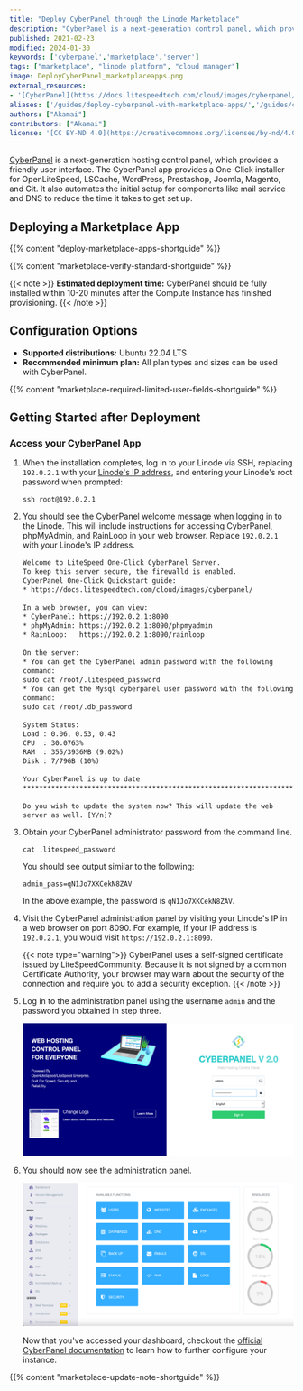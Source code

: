 ```yaml
---
title: "Deploy CyberPanel through the Linode Marketplace"
description: "CyberPanel is a next-generation control panel, which provides a friendly user interface. Learn how to deploy CyberPanel on Linode using Marketplace Apps."
published: 2021-02-23
modified: 2024-01-30
keywords: ['cyberpanel','marketplace','server']
tags: ["marketplace", "linode platform", "cloud manager"]
image: DeployCyberPanel_marketplaceapps.png
external_resources:
- '[CyberPanel](https://docs.litespeedtech.com/cloud/images/cyberpanel/)'
aliases: ['/guides/deploy-cyberpanel-with-marketplace-apps/','/guides/cyberpanel-marketplace-app/']
authors: ["Akamai"]
contributors: ["Akamai"]
license: '[CC BY-ND 4.0](https://creativecommons.org/licenses/by-nd/4.0)'
---
```


[CyberPanel](https://cyberpanel.net/) is a next-generation hosting control panel, which provides a friendly user interface. The CyberPanel app provides a One-Click installer for OpenLiteSpeed, LSCache, WordPress, Prestashop, Joomla, Magento, and Git. It also automates the initial setup for components like mail service and DNS to reduce the time it takes to get set up.

## Deploying a Marketplace App

{{% content "deploy-marketplace-apps-shortguide" %}}

{{% content "marketplace-verify-standard-shortguide" %}}

{{< note >}}
**Estimated deployment time:** CyberPanel should be fully installed within 10-20 minutes after the Compute Instance has finished provisioning.
{{< /note >}}

## Configuration Options

- **Supported distributions:** Ubuntu 22.04 LTS
- **Recommended minimum plan:** All plan types and sizes can be used with CyberPanel.

{{% content "marketplace-required-limited-user-fields-shortguide" %}}

## Getting Started after Deployment

### Access your CyberPanel App

1. When the installation completes, log in to your Linode via SSH, replacing `192.0.2.1` with your [Linode's IP address](/docs/products/compute/compute-instances/guides/manage-ip-addresses/), and entering your Linode's root password when prompted:

    ```command
    ssh root@192.0.2.1
    ```

1. You should see the CyberPanel welcome message when logging in to the Linode. This will include instructions for accessing CyberPanel, phpMyAdmin, and RainLoop in your web browser. Replace `192.0.2.1` with your Linode's IP address.

    ```output
    Welcome to LiteSpeed One-Click CyberPanel Server.
    To keep this server secure, the firewalld is enabled.
    CyberPanel One-Click Quickstart guide:
    * https://docs.litespeedtech.com/cloud/images/cyberpanel/

    In a web browser, you can view:
    * CyberPanel: https://192.0.2.1:8090
    * phpMyAdmin: https://192.0.2.1:8090/phpmyadmin
    * RainLoop:   https://192.0.2.1:8090/rainloop

    On the server:
    * You can get the CyberPanel admin password with the following command:
    sudo cat /root/.litespeed_password
    * You can get the Mysql cyberpanel user password with the following command:
    sudo cat /root/.db_password

    System Status:
    Load : 0.06, 0.53, 0.43
    CPU  : 30.0763%
    RAM  : 355/3936MB (9.02%)
    Disk : 7/79GB (10%)

    Your CyberPanel is up to date
    ********************************************************************************

    Do you wish to update the system now? This will update the web server as well. [Y/n]?
    ```

1. Obtain your CyberPanel administrator password from the command line.

    ```command
    cat .litespeed_password
    ```

     You should see output similar to the following:

    ```output
    admin_pass=qN1Jo7XKCekN8ZAV
    ```

    In the above example, the password is `qN1Jo7XKCekN8ZAV`.

1. Visit the CyberPanel administration panel by visiting your Linode's IP in a web browser on port 8090. For example, if your IP address is `192.0.2.1`, you would visit `https://192.0.2.1:8090`.

    {{< note type="warning">}}
    CyberPanel uses a self-signed certificate issued by LiteSpeedCommunity. Because it is not signed by a common Certificate Authority, your browser may warn about the security of the connection and require you to add a security exception.
    {{< /note >}}

1. Log in to the administration panel using the username `admin` and the password you obtained in step three.

    ![Log into your CyberPanel](log-into-cyberpanel.png)

1. You should now see the administration panel.

    ![CyberPanel Dashboard](cyberpanel-dashboard.png)

     Now that you've accessed your dashboard, checkout the [official CyberPanel documentation](https://docs.litespeedtech.com/cloud/images/cyberpanel/) to learn how to further configure your instance.

{{% content "marketplace-update-note-shortguide" %}}